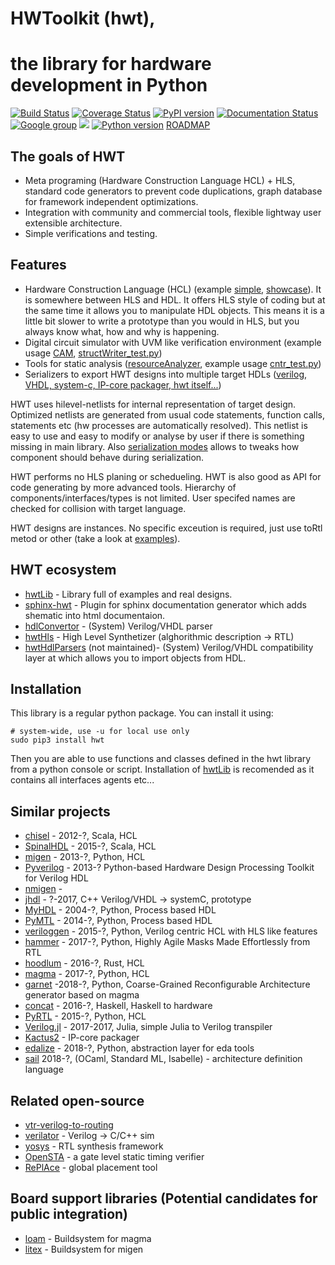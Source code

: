 # HWToolkit (hwt),
# the library for hardware development in Python
[![Build Status](https://travis-ci.org/Nic30/hwt.svg?branch=master)](https://travis-ci.org/Nic30/hwt)
[![Coverage Status](https://coveralls.io/repos/github/Nic30/hwt/badge.svg?branch=master)](https://coveralls.io/github/Nic30/hwt?branch=master)
[![PyPI version](https://badge.fury.io/py/hwt.svg)](http://badge.fury.io/py/hwt) 
[![Documentation Status](https://readthedocs.org/projects/hwtoolkit/badge/?version=latest)](http://hwtoolkit.readthedocs.io/en/latest/?badge=latest) 
[![Google group](https://img.shields.io/badge/google%20group-online-green.svg)](https://groups.google.com/forum/#!forum/hwt-community)
[![](https://img.shields.io/github/license/Nic30/hwt.svg)](https://github.com/Nic30/hwt)
[![Python version](https://img.shields.io/pypi/pyversions/hwt.svg)](https://img.shields.io/pypi/pyversions/hwt.svg)
[ROADMAP](https://drive.google.com/file/d/1zyegLIf7VaBRyb-ED5vgOMmHzW4SRZLp/view?usp=sharing)

## The goals of HWT

* Meta programing (Hardware Construction Language HCL) + HLS, standard code generators to prevent code duplications, graph database for framework independent optimizations.
* Integration with community and commercial tools, flexible lightway user extensible architecture.
* Simple verifications and testing.

## Features

* Hardware Construction Language (HCL) (example [simple](https://github.com/Nic30/hwtLib/blob/master/hwtLib/examples/simple.py), [showcase](https://github.com/Nic30/hwtLib/blob/master/hwtLib/examples/showcase0.py)). It is somewhere between HLS and HDL. It offers HLS style of coding but at the same time it allows you to manipulate HDL objects. This means it is a little bit slower to write a prototype than you would in HLS, but you always know what, how and why is happening.
* Digital circuit simulator with UVM like verification environment (example usage [CAM](https://github.com/Nic30/hwtLib/blob/master/hwtLib/mem/cam_test.py), [structWriter_test.py](https://github.com/Nic30/hwtLib/blob/master/hwtLib/structManipulators/structWriter_test.py))
* Tools for static analysis ([resourceAnalyzer](https://github.com/Nic30/hwt/blob/master/hwt/serializer/resourceAnalyzer/analyzer.py), example usage [cntr_test.py](https://github.com/Nic30/hwtLib/blob/master/hwtLib/examples/arithmetic/cntr_test.py))
* Serializers to export HWT designs into multiple target HDLs ([verilog, VHDL, system-c, IP-core packager, hwt itself...](https://github.com/Nic30/hwt/tree/master/hwt/serializer))

HWT uses hilevel-netlists for internal representation of target design. Optimized netlists are generated from usual code statements, function calls, statements etc (hw processes are automatically resolved). This netlist is easy to use and easy to modify or analyse by user if there is something missing in main library.
Also [serialization modes](https://github.com/Nic30/hwt/blob/master/hwt/serializer/mode.py) allows to tweaks how component should behave during serialization.

HWT performs no HLS planing or schedueling. HWT is also good as API for code generating by more advanced tools. Hierarchy of components/interfaces/types is not limited. User specifed names are checked for collision with target language. 

HWT designs are instances. No specific exceution is required, just use toRtl metod or other (take a look at [examples](https://github.com/Nic30/hwtLib/blob/master/hwtLib/)).


## HWT ecosystem

* [hwtLib](https://github.com/Nic30/hwtLib) - Library full of examples and real designs.
* [sphinx-hwt](https://github.com/Nic30/sphinx-hwt) - Plugin for sphinx documentation generator which adds shematic into html documentaion. 
* [hdlConvertor](https://github.com/Nic30/hdlConvertor) - (System) Verilog/VHDL parser
* [hwtHls](https://github.com/Nic30/hwtHls) - High Level Synthetizer (alghorithmic description -> RTL)
* [hwtHdlParsers](https://github.com/Nic30/hwtHdlParsers) (not maintained)- (System) Verilog/VHDL compatibility layer at which allows you to import objects from HDL.


## Installation

This library is a regular python package. You can install it using:
```
# system-wide, use -u for local use only
sudo pip3 install hwt
```

Then you are able to use functions and classes defined in the hwt library from a python console or script.
Installation of [hwtLib](https://github.com/Nic30/hwtLib) is recomended as it contains all interfaces agents etc...


## Similar projects

* [chisel](https://chisel.eecs.berkeley.edu/) - 2012-?, Scala, HCL
* [SpinalHDL](https://github.com/SpinalHDL/SpinalHDL) - 2015-?, Scala, HCL
* [migen](https://github.com/m-labs/migen) - 2013-?, Python, HCL
* [Pyverilog](https://github.com/PyHDI/Pyverilog) - 2013-? Python-based Hardware Design Processing Toolkit for Verilog HDL
* [nmigen](https://github.com/m-labs/nmigen) - 
* [jhdl](https://github.com/larsjoost/jhdl) - ?-2017, C++ Verilog/VHDL -> systemC, prototype
* [MyHDL](https://github.com/myhdl/myhdl) - 2004-?, Python, Process based HDL
* [PyMTL](https://github.com/cornell-brg/pymtl) - 2014-?, Python, Process based HDL
* [veriloggen](https://github.com/PyHDI/veriloggen) - 2015-?, Python, Verilog centric HCL with HLS like features
* [hammer](https://github.com/ucb-bar/hammer) - 2017-?, Python, Highly Agile Masks Made Effortlessly from RTL
* [hoodlum](https://github.com/tcr/hoodlum) - 2016-?, Rust, HCL
* [magma](https://github.com/phanrahan/magma/) - 2017-?, Python, HCL
* [garnet](https://github.com/StanfordAHA/garnet) -2018-?, Python, Coarse-Grained Reconfigurable Architecture generator based on magma
* [concat](https://github.com/conal/concat) - 2016-?, Haskell, Haskell to hardware
* [PyRTL](https://github.com/UCSBarchlab/PyRTL) - 2015-?, Python, HCL
* [Verilog.jl](https://github.com/interplanetary-robot/Verilog.jl) - 2017-2017, Julia, simple Julia to Verilog transpiler
* [Kactus2](http://funbase.cs.tut.fi) - IP-core packager
* [edalize](https://github.com/olofk/edalize) - 2018-?, Python, abstraction layer for eda tools
* [sail](https://github.com/rems-project/sail) 2018-?, (OCaml, Standard ML, Isabelle) - architecture definition language 


## Related open-source

* [vtr-verilog-to-routing](https://github.com/verilog-to-routing/vtr-verilog-to-routing)
* [verilator](https://www.veripool.org/wiki/verilator) - Verilog -> C/C++ sim
* [yosys](https://github.com/YosysHQ/yosys) - RTL synthesis framework
* [OpenSTA](https://github.com/abk-openroad/OpenSTA) - a gate level static timing verifier 
* [RePlAce](https://github.com/abk-openroad/RePlAce) - global placement tool 


## Board support libraries (Potential candidates for public integration)

* [loam](https://github.com/phanrahan/loam) - Buildsystem for magma
* [litex](https://github.com/enjoy-digital/litex) - Buildsystem for migen
